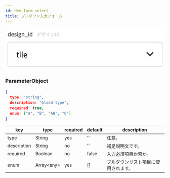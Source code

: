 ```yaml
---
id: dev_form_select
title: プルダウン入力フォーム
---
```


![form_select](./assets/form_select.png)

### ParameterObject

```json
{
  type: "string",
  description: "blood type",
  required: true,
  enum: ["A", "B", "AB", "O"]
}
```

| key | type | required | default | description |
| ---- | ---- | -------- | ------- | ----------- |
| type | String | yes | '' | 任意。 |
| description | String | no | '' | 補足説明文です。 |
| required | Boolean | no | false | 入力必須項目か否か。 |
| enum | Array\<any\> | yes | [] | プルダウンリスト項目に使用されます。 |

